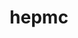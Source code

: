 ---
title: "hepmc"
layout: cache
categories: [package, develop]
meta: {"versions": ["2.06.11"], "compilers": ["gcc@=11.4.0"], "oss": ["ubuntu22.04"], "platforms": ["linux"], "targets": ["x86_64_v3"], "stacks": ["hep", "root"], "num_specs": 5, "num_specs_by_stack": {"hep": 5, "root": 5}}
spec_details: [{"hash": "4s5my2pepyxop5wa7pnanmmqeywft3e6", "compiler": "gcc@=11.4.0", "versions": ["2.06.11"], "os": "ubuntu22.04", "platform": "linux", "target": "x86_64_v3", "variants": ["build_system=cmake", "build_type=Release", "generator=make", "~ipo", "length=MM", "momentum=GEV"], "stacks": ["hep", "root"], "size": "-", "tarball": "https://binaries.spack.io/develop/build_cache/linux-ubuntu22.04-x86_64_v3/gcc-11.4.0/hepmc-2.06.11/linux-ubuntu22.04-x86_64_v3-gcc-11.4.0-hepmc-2.06.11-4s5my2pepyxop5wa7pnanmmqeywft3e6.spack"}, {"hash": "267bb3pbppmwhahv3vjfa2mcjpo4v3uw", "compiler": "gcc@=11.4.0", "versions": ["2.06.11"], "os": "ubuntu22.04", "platform": "linux", "target": "x86_64_v3", "variants": ["build_system=cmake", "build_type=Release", "generator=make", "~ipo", "length=MM", "momentum=GEV"], "stacks": ["hep", "root"], "size": "-", "tarball": "https://binaries.spack.io/develop/build_cache/linux-ubuntu22.04-x86_64_v3/gcc-11.4.0/hepmc-2.06.11/linux-ubuntu22.04-x86_64_v3-gcc-11.4.0-hepmc-2.06.11-267bb3pbppmwhahv3vjfa2mcjpo4v3uw.spack"}, {"hash": "b4xgnsawyob55dovbldfuj2tdnjdo5pe", "compiler": "gcc@=11.4.0", "versions": ["2.06.11"], "os": "ubuntu22.04", "platform": "linux", "target": "x86_64_v3", "variants": ["build_system=cmake", "build_type=Release", "generator=make", "~ipo", "length=MM", "momentum=GEV"], "stacks": ["hep", "root"], "size": "-", "tarball": "https://binaries.spack.io/develop/build_cache/linux-ubuntu22.04-x86_64_v3/gcc-11.4.0/hepmc-2.06.11/linux-ubuntu22.04-x86_64_v3-gcc-11.4.0-hepmc-2.06.11-b4xgnsawyob55dovbldfuj2tdnjdo5pe.spack"}, {"hash": "k6axe7ajfdrgk626wyowwbvzw3layau5", "compiler": "gcc@=11.4.0", "versions": ["2.06.11"], "os": "ubuntu22.04", "platform": "linux", "target": "x86_64_v3", "variants": ["build_system=cmake", "build_type=Release", "generator=make", "~ipo", "length=MM", "momentum=GEV"], "stacks": ["hep", "root"], "size": "-", "tarball": "https://binaries.spack.io/develop/build_cache/linux-ubuntu22.04-x86_64_v3/gcc-11.4.0/hepmc-2.06.11/linux-ubuntu22.04-x86_64_v3-gcc-11.4.0-hepmc-2.06.11-k6axe7ajfdrgk626wyowwbvzw3layau5.spack"}, {"hash": "snl32q2aevnblv7nhc6uzszz7cfvgjqb", "compiler": "gcc@=11.4.0", "versions": ["2.06.11"], "os": "ubuntu22.04", "platform": "linux", "target": "x86_64_v3", "variants": ["build_system=cmake", "build_type=Release", "generator=make", "~ipo", "length=MM", "momentum=GEV"], "stacks": ["hep", "root"], "size": "-", "tarball": "https://binaries.spack.io/develop/build_cache/linux-ubuntu22.04-x86_64_v3/gcc-11.4.0/hepmc-2.06.11/linux-ubuntu22.04-x86_64_v3-gcc-11.4.0-hepmc-2.06.11-snl32q2aevnblv7nhc6uzszz7cfvgjqb.spack"}]
---